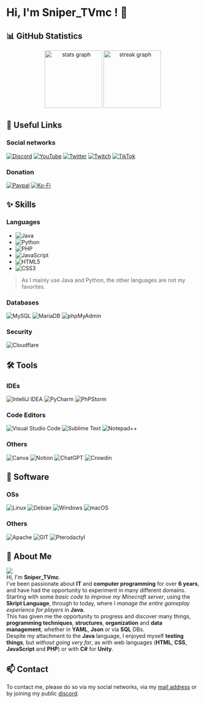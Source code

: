 
# Hi, I'm Sniper_TVmc ! 👋
## 📊 GitHub Statistics
<div align="center">
  <img src="https://github-readme-stats.vercel.app/api?username=SniperTVmc&hide_title=false&hide_rank=false&show_icons=true&include_all_commits=true&count_private=true&disable_animations=false&theme=material-palenight&hide_border=false" height="150" alt="stats graph"  />
  <img src="https://streak-stats.demolab.com?user=SniperTVmc&mode=weekly&theme=material-palenight&hide_border=false&border_radius=5&date_format=j M[ Y]" height="150" alt="streak graph"  />
</div>

## 🔗 Useful Links
### Social networks
[![Discord](https://img.shields.io/badge/Discord-7289DA?style=for-the-badge&logo=discord&logoColor=white)](https://dsc.bio/snipertvmc)
[![YouTube](https://img.shields.io/badge/YouTube-F00?style=for-the-badge&logo=youtube&logoColor=fff)](https://www.youtube.com/@Sniper_TVmc)
[![Twitter](https://img.shields.io/badge/X-000?style=for-the-badge&logo=x&logoColor=white)](https://twitter.com/Sniper_TVmc)
[![Twitch](https://img.shields.io/badge/Twitch-9146FF?style=for-the-badge&logo=twitch&logoColor=white)](https://twitch.tv/sniper_tvmc)
[![TikTok](https://img.shields.io/badge/TikTok-000000?style=for-the-badge&logo=tiktok&logoColor=white)](https://tiktok.com/@sniper_tvmc)
### Donation
[![Paypal](https://img.shields.io/badge/PayPal-00457C?style=for-the-badge&logo=paypal&logoColor=white)](https://www.paypal.com/paypalme/GastonKrabansky)
[![Ko-Fi](https://img.shields.io/badge/Ko--fi-F16061?style=for-the-badge&logo=ko-fi&logoColor=white)](https://ko-fi.com/sniper_tvmc)

## ✨ Skills
### Languages
- ![Java](https://img.shields.io/badge/Java-ED8B00?style=for-the-badge&logo=openjdk&logoColor=white)
- ![Python](https://img.shields.io/badge/Python-3776AB?style=for-the-badge&logo=python&logoColor=white)
- ![PHP](https://img.shields.io/badge/php-%23777BB4.svg?style=for-the-badge&logo=php&logoColor=white)
- ![JavaScript](https://img.shields.io/badge/javascript-%23323330.svg?style=for-the-badge&logo=javascript&logoColor=%23F7DF1E)
- ![HTML5](https://img.shields.io/badge/HTML5-E34F26?style=for-the-badge&logo=html5&logoColor=white)
- ![CSS3](https://img.shields.io/badge/css3-%231572B6.svg?style=for-the-badge&logo=css3&logoColor=white)
> As I mainly use Java and Python, the other languages are not my favorites.
### Databases
![MySQL](https://img.shields.io/badge/MySQL-00000F?style=for-the-badge&logo=mysql&logoColor=white)
![MariaDB](https://img.shields.io/badge/MariaDB-003545?style=for-the-badge&logo=mariadb&logoColor=white)
![phpMyAdmin](https://img.shields.io/badge/phpMyAdmin-6C78AF?style=for-the-badge&logo=phpmyadmin&logoColor=white)
### Security
![Cloudflare](https://img.shields.io/badge/Cloudflare-F38020?style=for-the-badge&logo=Cloudflare&logoColor=white)

## 🛠️ Tools
### IDEs
![IntelliJ IDEA](https://img.shields.io/badge/IntelliJ_IDEA-000000.svg?style=for-the-badge&logo=intellij-idea&logoColor=white)
![PyCharm](https://img.shields.io/badge/PyCharm-000000.svg?&style=for-the-badge&logo=PyCharm&logoColor=white)
![PhPStorm](https://img.shields.io/badge/phpstorm-143?style=for-the-badge&logo=phpstorm&logoColor=black&color=black&labelColor=darkorchid)
### Code Editors
![Visual Studio Code](https://img.shields.io/badge/Visual_Studio_Code-0078D4?style=for-the-badge&logo=visual%20studio%20code&logoColor=white)
![Sublime Text](https://img.shields.io/badge/sublime_text-%23575757.svg?style=for-the-badge&logo=sublime-text&logoColor=important)
![Notepad++](https://img.shields.io/badge/Notepad++-90E59A.svg?style=for-the-badge&logo=notepad%2b%2b&logoColor=black)
### Others
![Canva](https://img.shields.io/badge/Canva-%2300C4CC.svg?&style=for-the-badge&logo=Canva&logoColor=white)
![Notion](https://img.shields.io/badge/Notion-%23000000.svg?style=for-the-badge&logo=notion&logoColor=white)
![ChatGPT](https://img.shields.io/badge/chatGPT-74aa9c?style=for-the-badge&logo=openai&logoColor=white)
![Crowdin](https://img.shields.io/badge/Crowdin-2E3340.svg?style=for-the-badge&logo=Crowdin&logoColor=white)

## 💽 Software
### OSs
![Linux](https://img.shields.io/badge/Linux-FCC624?style=for-the-badge&logo=linux&logoColor=black)
![Debian](https://img.shields.io/badge/Debian-A81D33?style=for-the-badge&logo=debian&logoColor=white)
![Windows](https://img.shields.io/badge/Windows-0078D6?style=for-the-badge&logo=windows&logoColor=white)
![macOS](https://img.shields.io/badge/mac%20os-000000?style=for-the-badge&logo=macos&logoColor=F0F0F0)
### Others
![Apache](https://img.shields.io/badge/apache-%23D42029.svg?style=for-the-badge&logo=apache&logoColor=white)
![GIT](https://img.shields.io/badge/GIT-E44C30?style=for-the-badge&logo=git&logoColor=white)
![Pterodactyl](https://img.shields.io/badge/Pterodactyl-10539F?style=for-the-badge&logo=pterodactyl&logoColor=fff)

## 🚀 About Me
[![](https://visitcount.itsvg.in/api?id=SniperTVmc&icon=5&color=3)](https://visitcount.itsvg.in)<br>
Hi, I'm **Sniper_TVmc**.<br>
I've been passionate about **IT** and **computer programming** for over **6 years**, and have had the opportunity to experiment in many different domains.<br>
Starting with some *basic code to improve my Minecraft server*, using the __Skript Language__, through to today, where I *manage the entire gameplay experience for players* in __Java__.<br>
This has given me the opportunity to progress and discover many things, **programming techniques**, **structures**, **organization** and **data management**, whether in __YAML__, __Json__ or via __SQL__ DBs.<br>
Despite my attachment to the __Java__ language, I enjoyed myself **testing things**, but *without going very far*, as with web languages (__HTML__, __CSS__, __JavaScript__ and __PHP__) or with __C#__ for **Unity**.<br>


## 📫 Contact

To contact me, please do so via my social networks, via my [mail address](mailto:snipertv59.pro@gmail.com) or by joining my public [discord](https://discord.gg/fSzK79TAYf).
